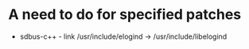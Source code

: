 # A need to do for specified patches

- sdbus-c++ - link /usr/include/elogind -> /usr/include/libelogind

